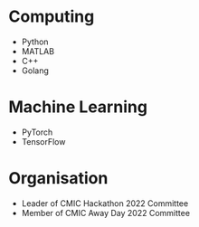 # Computing

- Python
- MATLAB
- C++
- Golang

# Machine Learning

- PyTorch
- TensorFlow

# Organisation

- Leader of CMIC Hackathon 2022 Committee
- Member of CMIC Away Day 2022 Committee

